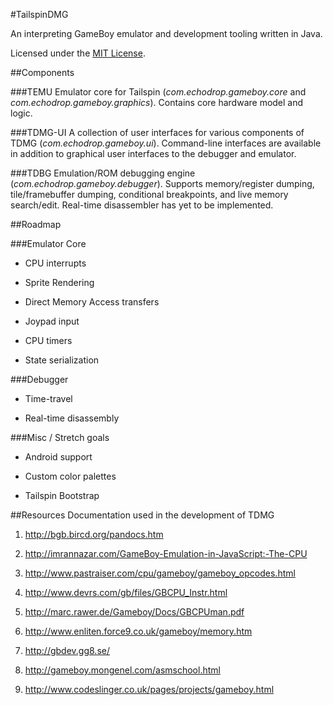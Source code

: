 #TailspinDMG

An interpreting GameBoy emulator and development tooling written in Java.

Licensed under the [MIT License](https://opensource.org/licenses/MITL).

##Components

###TEMU
Emulator core for Tailspin (_com.echodrop.gameboy.core_ and _com.echodrop.gameboy.graphics_). Contains core hardware model and logic.

###TDMG-UI
A collection of user interfaces for various components of TDMG (_com.echodrop.gameboy.ui_). Command-line interfaces are available in addition to graphical user interfaces to the debugger and emulator.

###TDBG
Emulation/ROM debugging engine (_com.echodrop.gameboy.debugger_). Supports memory/register dumping, tile/framebuffer dumping, conditional breakpoints, and live memory search/edit. Real-time disassembler has yet to be implemented.

##Roadmap

###Emulator Core

* CPU interrupts

* Sprite Rendering

* Direct Memory Access transfers

* Joypad input

* CPU timers

* State serialization


###Debugger

* Time-travel

* Real-time disassembly


###Misc / Stretch goals

* Android support

* Custom color palettes

* Tailspin Bootstrap


##Resources
Documentation used in the development of TDMG

1. http://bgb.bircd.org/pandocs.htm

2. http://imrannazar.com/GameBoy-Emulation-in-JavaScript:-The-CPU

3. http://www.pastraiser.com/cpu/gameboy/gameboy_opcodes.html

4. http://www.devrs.com/gb/files/GBCPU_Instr.html

5. http://marc.rawer.de/Gameboy/Docs/GBCPUman.pdf

6. http://www.enliten.force9.co.uk/gameboy/memory.htm

7. http://gbdev.gg8.se/

8. http://gameboy.mongenel.com/asmschool.html

9. http://www.codeslinger.co.uk/pages/projects/gameboy.html